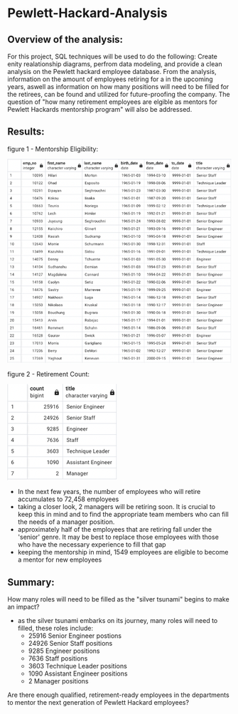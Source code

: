# Pewlett-Hackard-Analysis

## Overview of the analysis:
For this project, SQL techniques will be used to do the following: Create enity realationship diagrams, perfrom data modeling, and provide a clean analysis on the Pewlett hackard employee database. From the analysis, information on the amount of employees retiring for a in the upcoming years, aswell as information on how many positions will need to be filled for the retirees, can be found and utilized for future-proofing the company. The question of "how many retirement employees are elgible as mentors for Pewlett Hackards mentorship program" will also be addressed.

## Results: 

figure 1 - Mentorship Eligibility:

![mentorship_eligibility_image.png](https://github.com/Calebmkelly/Pewlett-Hackard-Analysis/blob/main/Resources/mentorship_eligibility_image.png)


figure 2 - Retirement Count:

![Retirement_count_image](https://github.com/Calebmkelly/Pewlett-Hackard-Analysis/blob/main/Resources/retirement_count_image.png)

- In the next few years, the number of employees who will retire accumulates to 72,458 employees
- taking a closer look, 2 managers will be retiring soon. It is crucial to keep this in mind and to find the appropriate team members who can fill the needs of a manager position.
- approximately half of the employees that are retiring fall under the 'senior' genre. It may be best to replace those employees with those who have the necessary experience to fill that gap
- keeping the mentorship in mind, 1549 employees are eligible to become a mentor for new employees


## Summary: 

How many roles will need to be filled as the "silver tsunami" begins to make an impact?
- as the silver tsunami embarks on its journey, many roles will need to filled, these roles include:
  - 25916 Senior Engineer postions
  - 24926 Senior Staff positions
  - 9285 Engineer positions
  - 7636 Staff positions
  - 3603 Technique Leader positions
  - 1090 Assistant Engineer positions
  - 2 Manager positions

Are there enough qualified, retirement-ready employees in the departments to mentor the next generation of Pewlett Hackard employees?
